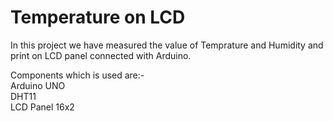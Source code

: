 # Temperature on LCD

In this project we have measured the value of Temprature and Humidity and print on LCD panel connected with Arduino.

Components which is used are:- <br />
Arduino UNO <br />
DHT11 <br />
LCD Panel 16x2
